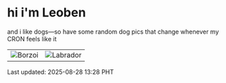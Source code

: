 # hi i'm Leoben

and i like dogs—so have some random dog pics that change whenever my CRON feels like it

|  |  |
|--------|----------|
| ![Borzoi](https://random-dog-vercel.vercel.app/api/random-borzoi?v=1756358887) | ![Labrador](https://random-dog-vercel.vercel.app/api/random-labrador?v=1756358887) |

Last updated: 2025-08-28 13:28 PHT
